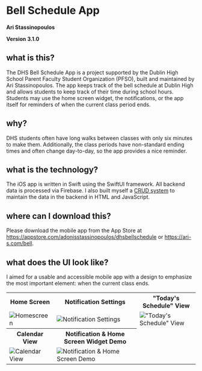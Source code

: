 # Bell Schedule App
**Ari Stassinopoulos**

**Version 3.1.0**

## what is this?

The DHS Bell Schedule App is a project supported by the Dublin High School Parent Faculty Student Organization (PFSO), built and maintained by Ari Stassinopoulos. The app keeps track of the bell schedule at Dublin High and allows students to keep track of their time during school hours. Students may use the home screen widget, the notifications, or the app itself for reminders of when the current class period ends.

## why?

DHS students often have long walks between classes with only six minutes to make them. Additionally, the class periods have non-standard ending times and often change day-to-day, so the app provides a nice reminder.

## what is the technology?

The iOS app is written in Swift using the SwiftUI framework. All backend data is processed via Firebase. I also built myself a [CRUD system](https://github.com/stassinopoulosari/ubsacrud) to maintain the data in the backend in HTML and JavaScript.

## where can I download this?

Please download the mobile app from the App Store at https://appstore.com/adonisstassinopoulos/dhsbellschedule or https://ari-s.com/bell.

## what does the UI look like?

I aimed for a usable and accessible mobile app with a design to emphasize the most important element: when the current class ends.

<table>
  <tr>
    <th>
      Home Screen
    </th>
    <th>Notification Settings</th>
    <th>"Today's Schedule" View</th>
  </tr>
  <tr>
    <td><img src="https://github.com/user-attachments/assets/1e1c87ce-eca3-429d-b5ab-d860f3c1efe3" alt="Homescreen"/></td>
    <td><img src="https://github.com/user-attachments/assets/a779fdc4-fc9b-4658-b7a9-aae6b774f7b0" alt="Notification Settings"/></td>
    <td><img src="https://github.com/user-attachments/assets/1675171e-ac0d-4773-ae0f-9e68c9907055" alt="&quot;Today's Schedule&quot; View"/></td>
  </tr>
  <tr>
    <th>Calendar View</th>
    <th>Notification &amp; Home Screen Widget Demo</th>
  </tr>
  <tr>
    <td><img src="https://github.com/user-attachments/assets/19f9dc58-5a45-4dcd-ae81-dfe38e3ec820" alt="Calendar View"/></td>
    <td><img src="https://github.com/user-attachments/assets/3c12b994-007e-43be-82b1-ca9321fce6f1" alt="Notification &amp; Home Screen Demo"/></td>
  </tr>
</table>
